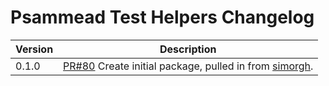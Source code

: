 # Psammead Test Helpers Changelog

| Version | Description |
|---------|-------------|
| 0.1.0   | [PR#80](https://github.com/BBC-News/psammead/pull/80) Create initial package, pulled in from [simorgh](https://github.com/BBC-News/simorgh). |
